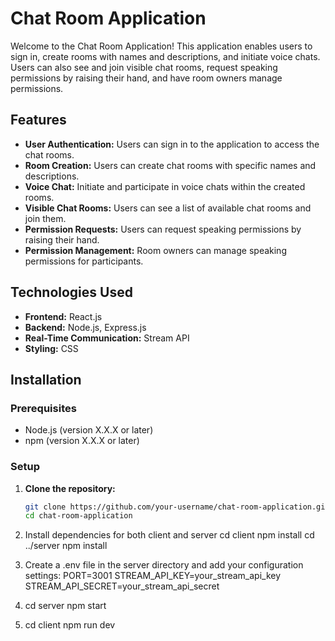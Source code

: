 # Chat Room Application

Welcome to the Chat Room Application! This application enables users to sign in, create rooms with names and descriptions, and initiate voice chats. Users can also see and join visible chat rooms, request speaking permissions by raising their hand, and have room owners manage permissions.

## Features

- **User Authentication:** Users can sign in to the application to access the chat rooms.
- **Room Creation:** Users can create chat rooms with specific names and descriptions.
- **Voice Chat:** Initiate and participate in voice chats within the created rooms.
- **Visible Chat Rooms:** Users can see a list of available chat rooms and join them.
- **Permission Requests:** Users can request speaking permissions by raising their hand.
- **Permission Management:** Room owners can manage speaking permissions for participants.

## Technologies Used

- **Frontend:** React.js
- **Backend:** Node.js, Express.js
- **Real-Time Communication:** Stream API
- **Styling:** CSS

## Installation

### Prerequisites

- Node.js (version X.X.X or later)
- npm (version X.X.X or later)

### Setup

1. **Clone the repository:**

   ```sh
   git clone https://github.com/your-username/chat-room-application.git
   cd chat-room-application
2. Install dependencies for both client and server
   cd client
   npm install
   cd ../server
   npm install

3. Create a .env file in the server directory and add your configuration settings:
   PORT=3001
   STREAM_API_KEY=your_stream_api_key
   STREAM_API_SECRET=your_stream_api_secret

4. cd server
   npm start

5. cd client
   npm run dev


